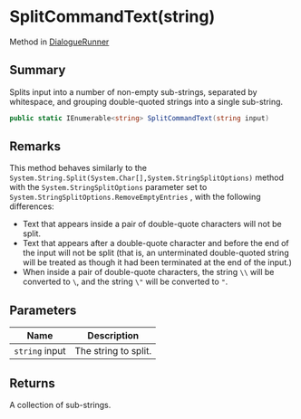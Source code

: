 # SplitCommandText(string)

Method in [DialogueRunner](./)

## Summary

Splits input into a number of non-empty sub-strings, separated by whitespace, and grouping double-quoted strings into a single sub-string.

```csharp
public static IEnumerable<string> SplitCommandText(string input)
```

## Remarks

This method behaves similarly to the `System.String.Split(System.Char[],System.StringSplitOptions)` method with the `System.StringSplitOptions` parameter set to `System.StringSplitOptions.RemoveEmptyEntries` , with the following differences:

* Text that appears inside a pair of double-quote characters will not be split.
* Text that appears after a double-quote character and before the end of the input will not be split (that is, an unterminated double-quoted string will be treated as though it had been terminated at the end of the input.)
* When inside a pair of double-quote characters, the string `\\` will be converted to `\`, and the string `\"` will be converted to `"`.

## Parameters

| Name           | Description          |
| -------------- | -------------------- |
| `string` input | The string to split. |

## Returns

A collection of sub-strings.
